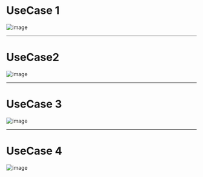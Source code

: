 # UseCase 1

![image](https://user-images.githubusercontent.com/49024958/115952520-601dc680-a521-11eb-8791-e148d9f2ca03.png)

<hr>

# UseCase2

![image](https://user-images.githubusercontent.com/49024958/115952634-11246100-a522-11eb-85f8-cde3f189a3ff.png)


<hr>

# UseCase 3

![image](https://user-images.githubusercontent.com/55435898/115954626-f1df0100-a52c-11eb-9d38-4327a876f37e.png)


<hr>

# UseCase 4
![image](https://user-images.githubusercontent.com/55435898/115954633-fb686900-a52c-11eb-9162-e6c6131b8132.png)
